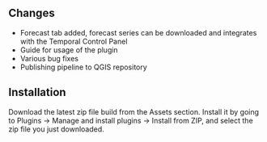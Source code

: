 ## Changes

 - Forecast tab added, forecast series can be downloaded and integrates with the Temporal Control Panel
 - Guide for usage of the plugin
 - Various bug fixes
 - Publishing pipeline to QGIS repository

## Installation

Download the latest zip file build from the Assets section. Install it by going to Plugins -> Manage and install plugins -> Install from ZIP, and select the zip file you just downloaded.
